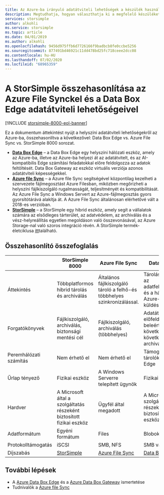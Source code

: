 ```yaml
---
title: Az Azure-ba irányuló adatátviteli lehetőségek a készülék használatával | Microsoft Docs
description: Megtudhatja, hogyan választhatja ki a megfelelő készüléket az adatok Azure-ba történő átviteléhez
services: storsimple
author: alkohli
ms.service: storsimple
ms.topic: article
ms.date: 04/01/2019
ms.author: alkohli
ms.openlocfilehash: 9456d975ffb6d7726166f9badbcb8fe0ccbe5256
ms.sourcegitcommit: 877491bd46921c11dd478bd25fc718ceee2dcc08
ms.contentlocale: hu-HU
ms.lasthandoff: 07/02/2020
ms.locfileid: "68965359"
---
```

# <a name="compare-storsimple-with-azure-file-sync-and-data-box-edge-data-transfer-options"></a>A StorSimple összehasonlítása az Azure File Synckel és a Data Box Edge adatátviteli lehetőségeivel 

[!INCLUDE [storsimple-8000-eol-banner](../../includes/storsimple-8000-eol-banner.md)]
 
Ez a dokumentum áttekintést nyújt a helyszíni adatátviteli lehetőségekről az Azure-ba, összehasonlítva a következővel: Data Box Edge vs. Azure File Sync vs. StorSimple 8000 sorozat.

- **[Data Box Edge](/azure/databox-online/data-box-edge-overview)** – a Data Box Edge egy helyszíni hálózati eszköz, amely az Azure-ba, illetve az Azure-ba helyezi át az adatátvitelt, és az AI-kompatibilis Edge számítási feladatokkal előre feldolgozza az adatok feltöltését. Data Box Gateway az eszköz virtuális verziója azonos adatátviteli képességekkel.
- **[Azure file Sync](/azure/storage/files/storage-sync-files-deployment-guide)** – a Azure file Sync segítségével központilag kezelheti a szervezete fájlmegosztást Azure Filesban, miközben megőrizheti a helyszíni fájlkiszolgáló rugalmasságát, teljesítményét és kompatibilitását. Az Azure File Sync a Windows Servert az Azure-fájlmegosztás gyors gyorsítótárává alakítja át. A Azure File Sync általánosan elérhetővé vált a 2018-es verzióban.
- **[StorSimple](/azure/storsimple/storsimple-overview)** – a StorSimple egy hibrid eszköz, amely segít a vállalatok számára az elsődleges tárterület, az adatvédelem, az archiválás és a vész-helyreállítás egyetlen megoldáson való összevonásával, az Azure Storage-nal való szoros integráció révén. A StorSimple termék-életciklusa [itt](https://support.microsoft.com/lifecycle/search?alpha=Azure%20StorSimple%208000%20Series)található.

## <a name="comparison-summary"></a>Összehasonlító összefoglalás

|                           |StorSimple 8000   |Azure File Sync   |Data Box Edge           |
|---------------------------|----------------------------------------|-------------------------------|-----------------------------------------|
|Áttekintés         |Többplatformos hibrid tárolás és archiválás|Általános fájlkiszolgáló tároló a felhő-és többhelyes szinkronizálással.  |Tárolási megoldás az adatfeldolgozáshoz és a hálózatról az Azure-ba való küldéséhez.        |
|Forgatókönyvek        |Fájlkiszolgáló, archiválás, biztonsági mentési cél |Fájlkiszolgáló, archiválás (többhelyes)   |Adatátvitel, adatok előfeldolgozása, beleértve a következőket: ML-következtetés, IoT, archiválás    |
|Peremhálózati számítás     |Nem érhető el |Nem érhető el |Támogatja a futó tárolókat Azure IoT Edge    |
|Űrlap tényező      |Fizikai eszköz   |A Windows Serverre telepített ügynök |Fizikai eszköz   |
|Hardver         |A Microsoft által a szolgáltatás részeként biztosított fizikai eszköz | Ügyfél által megadott |A Microsoft által a szolgáltatás részeként biztosított fizikai eszköz  |
|Adatformátum      |Egyéni formátum   |Files         |Blobok vagy fájlok    |
|Protokolltámogatás |iSCSI          |SMB, NFS    | SMB vagy NFS      |
|Díjszabás          |[StorSimple](https://azure.microsoft.com/pricing/details/storsimple/) |[Azure File Sync](https://azure.microsoft.com/pricing/details/storage/files/)  |[Data Box Edge](https://azure.microsoft.com/pricing/details/storage/databox/edge/)  |

## <a name="next-steps"></a>További lépések

- A [Azure Data Box Edge](/azure/databox-online/data-box-edge-overview) és a [Azure Data Box Gateway](/azure/databox-online/data-box-gateway-overview) ismertetése
- Tudnivalók a [Azure file Sync](/azure/storage/files/storage-sync-files-deployment-guide)
